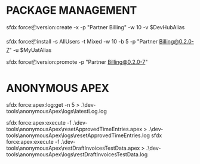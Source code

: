 # PACKAGE MANAGEMENT
sfdx force:package:version:create -x -p "Partner Billing" -w 10 -v $DevHubAlias

sfdx force:package:install -s AllUsers -t Mixed -w 10 -b 5 -p "Partner Billing@0.2.0-7" -u $MyUatAlias

sfdx force:package:version:promote -p "Partner Billing@0.2.0-7"

# ANONYMOUS APEX
sfdx force:apex:log:get -n 5 > .\dev-tools\anonymousApex\logs\latestLog.log

sfdx force:apex:execute -f .\dev-tools\anonymousApex\resetApprovedTimeEntries.apex > .\dev-tools\anonymousApex\logs\resetApprovedTimeEntries.log
sfdx force:apex:execute -f .\dev-tools\anonymousApex\restDraftInvoicesTestData.apex > .\dev-tools\anonymousApex\logs\restDraftInvoicesTestData.log